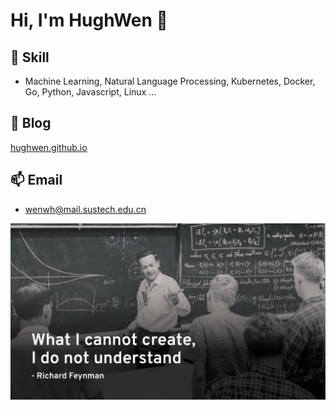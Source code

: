 # Hi, I'm HughWen 👋

## 🔭 Skill

- Machine Learning, Natural Language Processing, Kubernetes, Docker, Go, Python, Javascript, Linux ...

## 💬 Blog

[hughwen.github.io](https://hughwen.github.io/#/)

## 📫 Email

- wenwh@mail.sustech.edu.cn

![feynman](feynman.png)